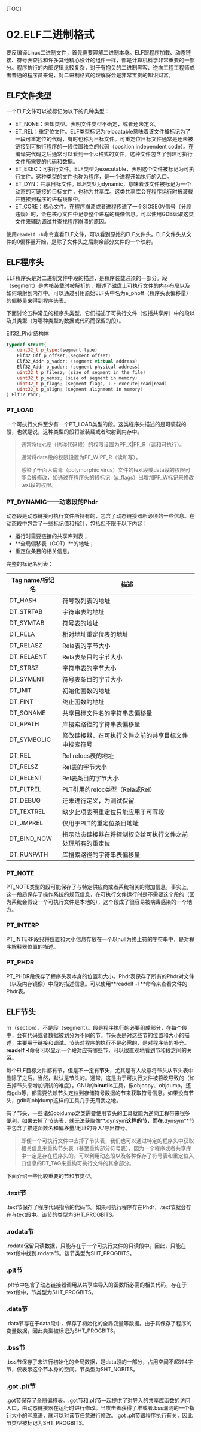 [TOC]

# 02.ELF二进制格式

要反编译Linux二进制文件，首先需要理解二进制本身。ELF跟程序加载、动态链接、符号表查找和许多其他精心设计的组件一样，都是计算机科学非常重要的一部分。程序执行的内部逻辑比较复杂，对于有抱负的二进制黑客、逆向工程工程师或者普通的程序员来说，对二进制格式的理解将会是非常宝贵的知识财富。

## ELF文件类型

一个ELF文件可以被标记为以下的几种类型：

- ET_NONE：未知类型。表明文件类型不确定，或者还未定义。
- ET_REL：重定位文件。ELF类型标记为relocatable意味着该文件被标记为了一段可重定位的代码，有时也称为目标文件。可重定位目标文件通常是还未被链接到可执行程序的一段位置独立的代码（position independent code）。在编译完代码之后通常可以看到一个.o格式的文件，这种文件包含了创建可执行文件所需要的代码和数据。
- ET_EXEC：可执行文件。ELF类型为executable，表明这个文件被标记为可执行文件。这种类型的文件也称为程序，是一个进程开始执行的入口。
- ET_DYN：共享目标文件。ELF类型为dynamic，意味着该文件被标记为一个动态的可链接的目标文件，也称为共享库。这类共享库会在程序运行时被装载并链接到程序的进程镜像中。
- ET_CORE：核心文件。在程序崩溃或者进程传递了一个SIGSEGV信号（分段违规）时，会在核心文件中记录整个进程的镜像信息。可以使用GDB读取这类文件来辅助调试并查找程序崩溃的原因。

使用`readelf -h`命令查看ELF文件，可以看到原始的ELF文件头。ELF文件头从文件的0偏移量开始，是除了文件头之后剩余部分文件的一个映射。

## ELF程序头

ELF程序头是对二进制文件中段的描述，是程序装载必须的一部分。段（segment）是内核装载时被解析的，描述了磁盘上可执行文件的内存布局以及如何映射到内存中。可以通过引用原始ELF头中名为e_phoff（程序头表偏移量）的偏移量来得到程序头表。

下面讨论五种常见的程序头类型，它们描述了可执行文件（包括共享库）中的段以及其类型（为哪种类型的数据或代码而保留的段）。

Elf32_Phdr结构体

```c++
typedef struct{
	uint32_t p_type;(segment type) 
	Elf32_Off p_offset;(segment offset)
	Elf32_Addr p_vaddr; (segment virtual address)
	Elf32_Addr p_paddr; (segment physical address) 
	uint32_t p_filesz; (size of segment in the file) 
	uint32_t p_memsz; (size of segment in memory) 
	uint32_t p_flags; (segment flags, I.E execute|read|read) 
	uint32_t p_align; (segment alignment in memory)
} Elf32_Phdr;
```



### PT_LOAD

一个可执行文件至少有一个PT_LOAD类型的段。这类程序头描述的是可装载的段，也就是说，这种类型的段将被装载或者映射到内存中。

> 通常将text段（也称代码段）的权限设置为PF_X|PF_R（读和可执行）。
>
> 通常将data段的权限设置为PF_W|PF_R（读和写）。
>
> 感染了千面人病毒（polymorphic virus）文件的text段或data段的权限可能会被修改，如通过在程序头的段标记（p_flags）出增加PF_W标记来修改text段的权限。

### PT_DYNAMIC——动态段的Phdr

动态段是动态链接可执行文件所持有的，包含了动态链接器所必须的一些信息。在动态段中包含了一些标记值和指针，包括但不限于以下内容：

- 运行时需要链接的共享库列表；
- **全局偏移表（GOT）**的地址；
- 重定位条目的相关信息。

完整的标记名列表：

| Tag name/标记名 | 描述                                                       |
| --------------- | ---------------------------------------------------------- |
| DT_HASH         | 符号散列表的地址                                           |
| DT_STRTAB       | 字符串表的地址                                             |
| DT_SYMTAB       | 符号表的地址                                               |
| DT_RELA         | 相对地址重定位表的地址                                     |
| DT_RELASZ       | Rela表的字节大小                                           |
| DT_RELAENT      | Rela表条目的字节大小                                       |
| DT_STRSZ        | 字符串表的字节大小                                         |
| DT_SYMENT       | 符号表条目的字节大小                                       |
| DT_INIT         | 初始化函数的地址                                           |
| DT_FINT         | 终止函数的地址                                             |
| DT_SONAME       | 共享目标文件名的字符串表偏移量                             |
| DT_RPATH        | 库搜索路径的字符串表偏移量                                 |
| DT_SYMBOLIC     | 修改链接器，在可执行文件之前的共享目标文件中搜索符号       |
| DT_REL          | Rel relocs表的地址                                         |
| DT_RELSZ        | Rel表的字节大小                                            |
| DT_RELENT       | Rel表条目的字节大小                                        |
| DT_PLTREL       | PLT引用的reloc类型（Rela或Rel）                            |
| DT_DEBUG        | 还未进行定义，为测试保留                                   |
| DT_TEXTREL      | 缺少此项表明重定位只能应用于可写段                         |
| DT_JMPREL       | 仅用于PLT的重定位条目地址                                  |
| DT_BIND_NOW     | 指示动态链接器在将控制权交给可执行文件之前处理所有的重定位 |
| DT_RUNPATH      | 库搜索路径的字符串表偏移量                                 |

### PT_NOTE

PT_NOTE类型的段可能保存了与特定供应商或者系统相关的附加信息。事实上，这一段质保存了操作系统的规范信息，在可执行文件运行时是不需要这个段的（因为系统会假设一个可执行文件是本地的），这个段成了很容易被病毒感染的一个地方。

### PT_INTERP

PT_INTERP段只将位置和大小信息存放在一个以null为终止符的字符串中，是对程序解释器位置的描述。

### PT_PHDR

PT_PHDR段保存了程序头表本身的位置和大小。Phdr表保存了所有的Phdr对文件（以及内存镜像）中段的描述信息。可以使用**readelf -l <filename>**命令来查看文件的Phdr表。

## ELF节头

节（section），不是段（segment）。段是程序执行的必要组成部分，在每个段中，会有代码或者数据被划分为不同的节。节头表是对这些节的位置和大小的描述，主要用于链接和调试。节头对程序的执行不是必需的，是对程序头的补充。**readelf -l**命令可以显示一个段对应有哪些节，可以很直观地看到节和段之间的关系。

每个ELF目标文件都有节，但是不一定有**节头**，尤其是有人故意将节头从节头表中删除了之后。当然，默认是节头的。通常，这是由于可执行文件被篡改导致的（如去掉节头来增加调试的难度）。GNU的**binutils**工具，像objcopy、objdump，还有gdb等，都需要依赖节头定位到存储符号数据的节来获取符号信息。如果没有节头，gdb和objdump这样的工具几乎无用武之地。

有了节头，一些诸如objdump之类需要使用节头的工具就能为逆向工程带来很多便利。如果去掉了节头表，就无法获取像**.dynsym**这样的节，而在**.dynsym**节中包含了描述函数名和偏移量/地址的导入/导出符号。

> 即便一个可执行文件中去掉了节头表，我们也可以通过特定的程序头中获取相关信息来重构节头表（甚至重构部分符号表），因为一个程序或者共享库中一定是存在程序头的。可以利用动态段以及各种保存了符号表和重定位入口信息的DT_TAG来重构可执行文件的其余部分。

下面介绍一些比较重要的节和节类型。

### .text节

.text节保存了程序代码指令的代码节。如果可执行程序存在Phdr，.text节就会存在与text段中。该节的类型为SHT_PROGBITS。

### .rodata节

.rodata保留只读数据，只能存在于一个可执行文件的只读段中。因此，只能在text段中找到.rodata节。该节类型为SHT_PROGBITS。

### .plt节

.plt节中包含了动态链接器调用从共享库导入的函数所必需的相关代码，存在于text段中，节类型为SHT_PROGBITS。

### .data节

.data节存在于data段中，保存了初始化的全局变量等数据。由于其保存了程序的变量数据，因此类型被标记为SHT_PROGBITS。

### .bss节

.bss节保存了未进行初始化的全局数据，是data段的一部分，占用空间不超过4字节，仅表示这个节本身的空间。节类型为SHT_NOBITS。

### .got .plt节

.got节保存了全局偏移表。.got节和.plt节一起提供了对导入的共享库函数的访问入口，由动态链接器在运行时进行修改。当攻击者获得了堆或者.bss漏洞的一个指针大小的写原语，就可以对该节任意进行修改。.got .plt节跟程序执行有关，因此节类型被标记为SHT_PROGBITS。



### 

